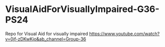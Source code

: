 # VisualAidForVisuallyImpaired-G36-PS24
Repo for Visual Aid for visually impaired
https://www.youtube.com/watch?v=0jf-zDKwKjo&ab_channel=Group-36
